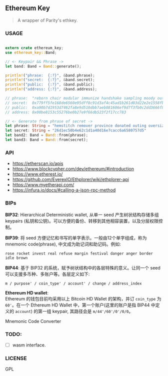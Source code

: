 ## Ethereum Key
> A wrapper of Parity's ethkey.

### USAGE

```rust

extern crate ethereum_key;
use ethereum_key::Band;

// <- Keypair && Phrase ->
let band: Band = Band::generate();

println!("phrase:  {:?}", &band.phrase);
println!("secret:  {:?}", &band.secret);
println!("public:  {:?}", &band.public);
println!("address: {:?}", &band.address);

// phrase:  "reborn chair modular immunize handshake sampling moody outburst grower sweat clique affront"
// secret:  0x779ff5fe168de6560e95dff8c91d3af4c45ad1b261d03d22e2e1558fb27ea450
// public:  0xa90b7d1953d7462fa8e9d510dbb7aeb081606ef9d7f3fb0c2dd3666f84c9917e61a6c4bfa0483050be0bb6d650530c02263b6fcd092e0536a909cbb222d7c4c7
// address: 0x00be8153c55276be0b27e9f66db523f2f17cc783

// <- Generate from phrase of secret ->
let phrase: String = "hemstitch remover province donated outing oversized playoff outshoot trowel wimp palm flashily"
let secret: String = "26d1ec50b4e62c1d1a40d16e7cacc6a6580757d5"
let band2: Band = Band::from(phrase);
let band3: Band = Band::from(secret);


```

### API
+ https://etherscan.io/apis
+ https://www.blockcypher.com/dev/ethereum/#introduction
+ https://www.etherest.io/
+ https://github.com/EverexIO/Ethplorer/wiki/ethplorer-api
+ https://www.myetherapi.com/
+ https://infura.io/docs/#calling-a-json-rpc-method

### BIPs

__BIP32__: Hierarchical Deterministic wallet, 从单一 seed 产生树状结构存储多组 keypairs (私钥和公钥)。可以方便的备份、转移到其他相容装置，以及分层权限控制。  

__BIP39__: 将 seed 方便记忆和书写的单字表示。一般由12个单字组成，称为 mnemonic code(phrase), 中文成为助记词和助记码。例如:  
```
rose rocket invest real refuse margin festival danger anger border idle brown
```  

__BIP44__: 基于 BIP32 的系统，赋予树状结构中的各层特殊的意义。让同一个 seed 可以支援多币种、多账户等。各层定义如下:  
```
m / purpose' / coin_type' / account' / change / address_index
```

__Ethereum HD wallet__:  
Ethereum 的钱包目前均采用以上 Bitcoin HD Wallet 的架构，并订 `coin_type` 为 `60'`。在一个 Ethereum HD Wallet 中，第一个账户(这里的账户是指 BIP44 中定义的 `account`) 的第一组 keypair, 其路径会是 `m/44'/60'/0'/0/0`。

Mnemonic Code Converter

### TODO:

+ [ ] wasm interface.

### LICENSE

GPL





